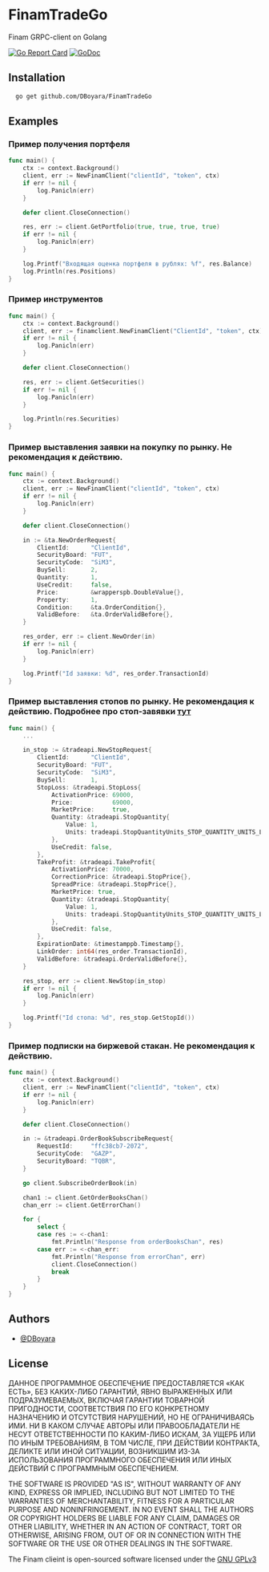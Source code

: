# FinamTradeGo

Finam GRPC-client on Golang

[![Go Report Card](https://goreportcard.com/badge/github.com/DBoyara/FinamTradeGo)](https://goreportcard.com/report/github.com/DBoyara/FinamTradeGo) [![GoDoc](https://godoc.org/github.com/DBoyara/FinamTradeGo?status.svg)](https://pkg.go.dev/github.com/DBoyara/FinamTradeGo)



## Installation


```bash
  go get github.com/DBoyara/FinamTradeGo
```
    
## Examples

### Пример получения портфеля
```go
func main() {
	ctx := context.Background()
	client, err := NewFinamClient("clientId", "token", ctx)
	if err != nil {
		log.Panicln(err)
	}

	defer client.CloseConnection()

	res, err := client.GetPortfolio(true, true, true, true)
	if err != nil {
		log.Panicln(err)
	}

	log.Printf("Входящая оценка портфеля в рублях: %f", res.Balance)
	log.Println(res.Positions)
}
```

### Пример инструментов
```go
func main() {
	ctx := context.Background()
	client, err := finamclient.NewFinamClient("ClientId", "token", ctx)
	if err != nil {
		log.Panicln(err)
	}

	defer client.CloseConnection()

	res, err := client.GetSecurities()
	if err != nil {
		log.Panicln(err)
	}

	log.Println(res.Securities)
}
```

### Пример выставления заявки на покупку по рынку. Не рекомендация к действию.
```go
func main() {
	ctx := context.Background()
	client, err := NewFinamClient("clientId", "token", ctx)
	if err != nil {
		log.Panicln(err)
	}

	defer client.CloseConnection()

	in := &ta.NewOrderRequest{
		ClientId:      "ClientId",
		SecurityBoard: "FUT",
		SecurityCode:  "SiM3",
		BuySell:       2,
		Quantity:      1,
		UseCredit:     false,
		Price:         &wrapperspb.DoubleValue{},
		Property:      1,
		Condition:     &ta.OrderCondition{},
		ValidBefore:   &ta.OrderValidBefore{},
	}

	res_order, err := client.NewOrder(in)
	if err != nil {
		log.Panicln(err)
	}

	log.Printf("Id заявки: %d", res_order.TransactionId)
}
```

### Пример выставления стопов по рынку. Не рекомендация к действию. Подробнее про стоп-завявки [тут](https://finamweb.github.io/trade-api-docs/usage#%D1%81%D1%82%D0%BE%D0%BF-%D0%B7%D0%B0%D1%8F%D0%B2%D0%BA%D0%B8)
```go
func main() {
	...

	in_stop := &tradeapi.NewStopRequest{
		ClientId:      "ClientId",
		SecurityBoard: "FUT",
		SecurityCode:  "SiM3",
		BuySell:       1,
		StopLoss: &tradeapi.StopLoss{
			ActivationPrice: 69000,
			Price:           69000,
			MarketPrice:     true,
			Quantity: &tradeapi.StopQuantity{
				Value: 1,
				Units: tradeapi.StopQuantityUnits_STOP_QUANTITY_UNITS_LOTS,
			},
			UseCredit: false,
		},
		TakeProfit: &tradeapi.TakeProfit{
			ActivationPrice: 70000,
			CorrectionPrice: &tradeapi.StopPrice{},
			SpreadPrice: &tradeapi.StopPrice{},
			MarketPrice: true,
			Quantity: &tradeapi.StopQuantity{
				Value: 1,
				Units: tradeapi.StopQuantityUnits_STOP_QUANTITY_UNITS_LOTS,
			},
			UseCredit: false,
		},
		ExpirationDate: &timestamppb.Timestamp{},
		LinkOrder: int64(res_order.TransactionId),
		ValidBefore: &tradeapi.OrderValidBefore{},
	}

	res_stop, err := client.NewStop(in_stop)
	if err != nil {
		log.Panicln(err)
	}

	log.Printf("Id стопа: %d", res_stop.GetStopId())
}
```

### Пример подписки на биржевой стакан. Не рекомендация к действию.
```go
func main() {
	ctx := context.Background()
	client, err := NewFinamClient("clientId", "token", ctx)
	if err != nil {
		log.Panicln(err)
	}

	defer client.CloseConnection()

	in := &tradeapi.OrderBookSubscribeRequest{
		RequestId:     "ffc38cb7-2072",
		SecurityCode:  "GAZP",
		SecurityBoard: "TQBR",
	}

	go client.SubscribeOrderBook(in)

	chan1 := client.GetOrderBooksChan()
	chan_err := client.GetErrorChan()

	for {
		select {
		case res := <-chan1:
			fmt.Println("Response from orderBooksChan", res)
		case err := <-chan_err:
			fmt.Println("Response from errorChan", err)
			client.CloseConnection()
			break
		}
	}
}
```

## Authors

- [@DBoyara](https://www.github.com/DBoyara)


## License

ДАННОЕ ПРОГРАММНОЕ ОБЕСПЕЧЕНИЕ ПРЕДОСТАВЛЯЕТСЯ «КАК ЕСТЬ», БЕЗ КАКИХ-ЛИБО ГАРАНТИЙ, ЯВНО ВЫРАЖЕННЫХ ИЛИ ПОДРАЗУМЕВАЕМЫХ, ВКЛЮЧАЯ ГАРАНТИИ ТОВАРНОЙ ПРИГОДНОСТИ, СООТВЕТСТВИЯ ПО ЕГО КОНКРЕТНОМУ НАЗНАЧЕНИЮ И ОТСУТСТВИЯ НАРУШЕНИЙ, НО НЕ ОГРАНИЧИВАЯСЬ ИМИ. НИ В КАКОМ СЛУЧАЕ АВТОРЫ ИЛИ ПРАВООБЛАДАТЕЛИ НЕ НЕСУТ ОТВЕТСТВЕННОСТИ ПО КАКИМ-ЛИБО ИСКАМ, ЗА УЩЕРБ ИЛИ ПО ИНЫМ ТРЕБОВАНИЯМ, В ТОМ ЧИСЛЕ, ПРИ ДЕЙСТВИИ КОНТРАКТА, ДЕЛИКТЕ ИЛИ ИНОЙ СИТУАЦИИ, ВОЗНИКШИМ ИЗ-ЗА ИСПОЛЬЗОВАНИЯ ПРОГРАММНОГО ОБЕСПЕЧЕНИЯ ИЛИ ИНЫХ ДЕЙСТВИЙ С ПРОГРАММНЫМ ОБЕСПЕЧЕНИЕМ.

THE SOFTWARE IS PROVIDED "AS IS", WITHOUT WARRANTY OF ANY KIND, EXPRESS OR IMPLIED, INCLUDING BUT NOT LIMITED TO THE WARRANTIES OF MERCHANTABILITY, FITNESS FOR A PARTICULAR PURPOSE AND NONINFRINGEMENT. IN NO EVENT SHALL THE AUTHORS OR COPYRIGHT HOLDERS BE LIABLE FOR ANY CLAIM, DAMAGES OR OTHER LIABILITY, WHETHER IN AN ACTION OF CONTRACT, TORT OR OTHERWISE, ARISING FROM, OUT OF OR IN CONNECTION WITH THE SOFTWARE OR THE USE OR OTHER DEALINGS IN THE SOFTWARE.

The Finam clieint is open-sourced software licensed under the [GNU GPLv3](https://choosealicense.com/licenses/gpl-3.0/)
